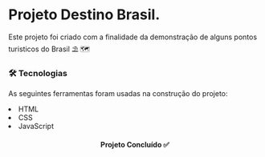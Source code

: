 # Projeto Destino Brasil.

<p> Este projeto foi criado com a finalidade da demonstração de alguns pontos turisticos do Brasil ⛱ 🗺</p>

### 🛠 Tecnologias
As seguintes ferramentas foram usadas na construção do projeto:

  <li> HTML 
  <li> CSS 
  <li> JavaScript 





<h4 align="center"> 
   Projeto Concluído  ✅
</h4>
